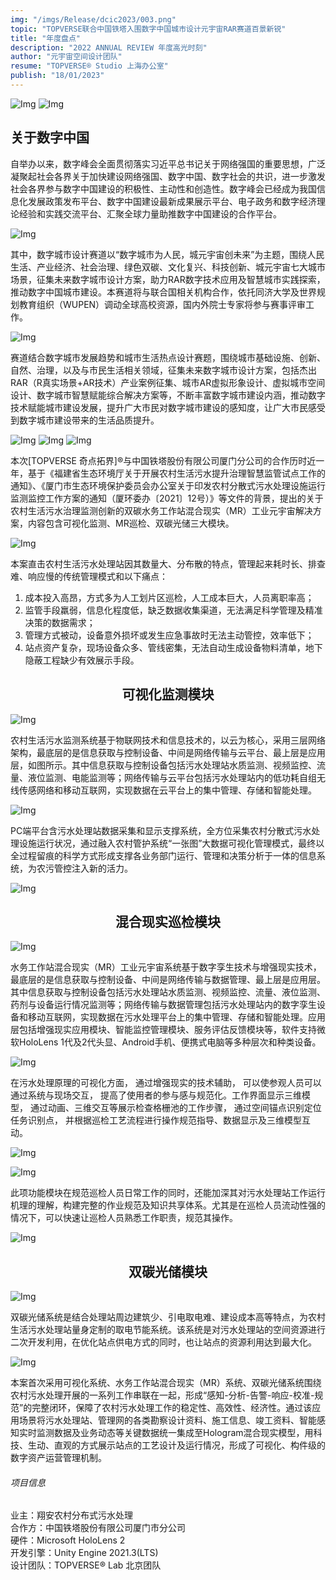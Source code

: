 ```yaml
---
img: "/imgs/Release/dcic2023/003.png"
topic: "TOPVERSE联合中国铁塔入围数字中国城市设计元宇宙RAR赛道百景新锐"
title: "年度盘点"
description: "2022 ANNUAL REVIEW 年度高光时刻"
author: "元宇宙空间设计团队"
resume: "TOPVERSE® Studio 上海办公室"
publish: "18/01/2023"
---
```



![Img](/imgs/Release/dcic2023/001.png) 
![Img](/imgs/Release/dcic2023/002.png) 

<h2>关于数字中国</h2>

自举办以来，数字峰会全面贯彻落实习近平总书记关于网络强国的重要思想，广泛凝聚起社会各界关于加快建设网络强国、数字中国、数字社会的共识，进一步激发社会各界参与数字中国建设的积极性、主动性和创造性。数字峰会已经成为我国信息化发展政策发布平台、数字中国建设最新成果展示平台、电子政务和数字经济理论经验和实践交流平台、汇聚全球力量助推数字中国建设的合作平台。 

![Img](/imgs/Release/dcic2023/003.png) 
  
其中，数字城市设计赛道以“数字城市为人民，城元宇宙创未来”为主题，围绕人民生活、产业经济、社会治理、绿色双碳、文化复兴、科技创新、城元宇宙七大城市场景，征集未来数字城市设计方案，助力RAR数字技术应用及智慧城市实践探索，推动数字中国城市建设。本赛道将与联合国相关机构合作，依托同济大学及世界规划教育组织（WUPEN）调动全球高校资源，国内外院士专家将参与赛事评审工作。 

![Img](/imgs/Release/dcic2023/004.jpg) 

赛道结合数字城市发展趋势和城市生活热点设计赛题，围绕城市基础设施、创新、自然、治理，以及与市民生活相关领域，征集未来数字城市设计方案，包括杰出RAR（R真实场景+AR技术）产业案例征集、城市AR虚拟形象设计、虚拟城市空间设计、数字城市智慧赋能综合解决方案等，不断丰富数字城市建设内涵，推动数字技术赋能城市建设发展，提升广大市民对数字城市建设的感知度，让广大市民感受到数字城市建设带来的生活品质提升。

![Img](/imgs/Release/dcic2023/005.jpg) 
![Img](/imgs/Release/dcic2023/006.jpg) 
![Img](/imgs/Release/dcic2023/007.jpg) 

 本次[TOPVERSE 奇点拓界]®与中国铁塔股份有限公司厦门分公司的合作历时近一年，基于《福建省生态环境厅关于开展农村生活污水提升治理智慧监管试点工作的通知》、《厦门市生态环境保护委员会办公室关于印发农村分散式污水处理设施运行监测监控工作方案的通知（厦环委办〔2021〕12号）》等文件的背景，提出的关于农村生活污水治理监测创新的双碳水务工作站混合现实（MR）工业元宇宙解决方案，内容包含可视化监测、MR巡检、双碳光储三大模块。 

![Img](/imgs/Release/dcic2023/009.png) 

本案直击农村生活污水处理站因其数量大、分布散的特点，管理起来耗时长、排查难、响应慢的传统管理模式和以下痛点： 

1. 成本投入高昂，方式多为人工划片区巡检，人工成本巨大，人员离职率高；  
2. 监管手段羸弱，信息化程度低，缺乏数据收集渠道，无法满足科学管理及精准决策的数据需求；  
3. 管理方式被动，设备意外损坏或发生应急事故时无法主动管控，效率低下；  
4. 站点资产复杂，现场设备众多、管线密集，无法自动生成设备物料清单，地下隐蔽工程缺少有效展示手段。 

<div style="text-align: center">
<h2>可视化监测模块</h2>
</div> 

![Img](/imgs/Release/dcic2023/010.png) 

农村生活污水监测系统基于物联网技术和信息技术的，以云为核心，采用三层网络架构，最底层的是信息获取与控制设备、中间是网络传输与云平台、最上层是应用层，如图所示。其中信息获取与控制设备包括污水处理站水质监测、视频监控、流量、液位监测、电能监测等；网络传输与云平台包括污水处理站内的低功耗自组无线传感网络和移动互联网，实现数据在云平台上的集中管理、存储和智能处理。 

![Img](/imgs/Release/dcic2023/011.png) 

PC端平台含污水处理站数据采集和显示支撑系统，全方位采集农村分散式污水处理设施运行状况，通过融入农村管护系统“一张图”大数据可视化管理模式，最终以全过程留痕的科学方式形成支撑各业务部门运行、管理和决策分析于一体的信息系统，为农污管控注入新的活力。 

![Img](/imgs/Release/dcic2023/011.png) 

<div style="text-align: center">
<h2>混合现实巡检模块</h2>
</div> 

![Img](/imgs/Release/dcic2023/013.png) 

水务工作站混合现实（MR）工业元宇宙系统基于数字孪生技术与增强现实技术，最底层的是信息获取与控制设备、中间是网络传输与数据管理、最上层是应用层。其中信息获取与控制设备包括污水处理站水质监测、视频监控、流量、液位监测、药剂与设备运行情况监测等；网络传输与数据管理包括污水处理站内的数字孪生设备和移动互联网，实现数据在污水处理平台上的集中管理、存储和智能处理。应用层包括增强现实应用模块、智能监控管理模块、服务评估反馈模块等，软件支持微软HoloLens 1代及2代头显、Android手机、便携式电脑等多种层次和种类设备。 

![Img](/imgs/Release/dcic2023/014.png) 

在污水处理原理的可视化方面， 通过增强现实的技术辅助， 可以使参观人员可以通过系统与现场交互， 提高了使用者的参与感与规范化。工作界面显示三维模型， 通过动画、三维交互等展示检查格栅池的工作步骤， 通过空间锚点识别定位任务识别点， 并根据巡检工艺流程进行操作规范指导、数据显示及三维模型互动。 

![Img](/imgs/Release/dcic2023/015.png) 

![Img](/imgs/Release/dcic2023/016.png)  

此项功能模块在规范巡检人员日常工作的同时，还能加深其对污水处理站工作运行机理的理解，构建完整的作业规范及知识共享体系。尤其是在巡检人员流动性强的情况下，可以快速让巡检人员熟悉工作职责，规范其操作。 

![Img](/imgs/Release/dcic2023/017.png) 

<div style="text-align: center">
<h2>双碳光储模块</h2>
</div> 

![Img](/imgs/Release/dcic2023/018.png) 

双碳光储系统是结合处理站周边建筑少、引电取电难、建设成本高等特点，为农村生活污水处理站量身定制的取电节能系统。该系统是对污水处理站的空间资源进行二次开发利用，在优化站点供电方式的同时，也让站点的资源利用达到最大化。 

<p align="center"> 

![Img](/imgs/Release/dcic2023/019.png) 

</p>

本案首次采用可视化系统、水务工作站混合现实（MR）系统、双碳光储系统围绕农村污水处理开展的一系列工作串联在一起，形成“感知-分析-告警-响应-校准-规范”的完整闭环，保障了农村污水处理工作的稳定性、高效性、经济性。通过该应用场景将污水处理站、管理网的各类勘察设计资料、施工信息、竣工资料、智能感知实时监测数据及业务动态等关键数据统一集成至Hologram混合现实模型，用科技、生动、直观的方式展示站点的工艺设计及运行情况，形成了可视化、构件级的数字资产运营管理机制。 


<div style="text-align: left">
<h6>项目信息</h6> 

业主：翔安农村分布式污水处理  
合作方：中国铁塔股份有限公司厦门市分公司  
硬件：Microsoft HoloLens 2  
开发引擎：Unity Engine 2021.3(LTS)  
设计团队：TOPVERSE® Lab 北京团队 

</div> 
